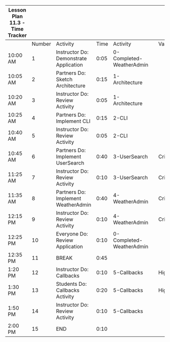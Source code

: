 | Lesson Plan 11.3 - Time Tracker |        |                                        |      |                          |     |          |
| ------------------------------- | ------ | -------------------------------------- | ---- | ------------------------ | --- | -------- |
|                                 | Number | Activity                               | Time | Activity                 |     | Value    |
| 10:00 AM                        | 1      | Instructor Do: Demonstrate Application | 0:05 | 0-Completed-WeatherAdmin |     |          |
| 10:05 AM                        | 2      | Partners Do: Sketch Architecture       | 0:15 | 1-Architecture           |     |          |
| 10:20 AM                        | 3      | Instructor Do: Review Activity         | 0:05 | 1-Architecture           |     |          |
| 10:25 AM                        | 4      | Partners Do: Implement CLI             | 0:15 | 2-CLI                    |     |          |
| 10:40 AM                        | 5      | Instructor Do: Review Activity         | 0:05 | 2-CLI                    |     |          |
| 10:45 AM                        | 6      | Partners Do: Implement UserSearch      | 0:40 | 3-UserSearch             |     | Critical |
| 11:25 AM                        | 7      | Instructor Do: Review Activity         | 0:10 | 3-UserSearch             |     | Critical |
| 11:35 AM                        | 8      | Partners Do: Implement WeatherAdmin    | 0:40 | 4-WeatherAdmin           |     | Critical |
| 12:15 PM                        | 9      | Instructor Do: Review Activity         | 0:10 | 4-WeatherAdmin           |     | Critical |
| 12:25 PM                        | 10     | Everyone Do: Review Application        | 0:10 | 0-Completed-WeatherAdmin |     |          |
| 12:35 PM                        | 11     | BREAK                                  | 0:45 |                          |     |          |
| 1:20 PM                         | 12     | Instructor Do: Callbacks               | 0:10 | 5-Callbacks              |     | High     |
| 1:30 PM                         | 13     | Students Do: Callbacks Activity        | 0:20 | 5-Callbacks              |     | High     |
| 1:50 PM                         | 14     | Instructor Do: Review Activity         | 0:10 | 5-Callbacks              |     |          |
| 2:00 PM                         | 15     | END                                    | 0:10 |                          |     |          |
